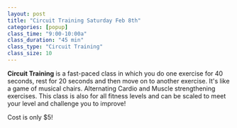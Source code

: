 ```yaml
---
layout: post
title: "Circuit Training Saturday Feb 8th"
categories: [popup]
class_time: "9:00-10:00a"
class_duration: "45 min"
class_type: "Circuit Training"
class_size: 10
---
```


**Circuit Training** is a fast-paced class in which you do one exercise for 40 seconds, rest for 20 seconds and then move on to another exercise. It's like a game of musical chairs. Alternating Cardio and Muscle strengthening exercises. This class is also for all fitness levels and can be scaled to meet your level and challenge you to improve!

Cost is only $5!